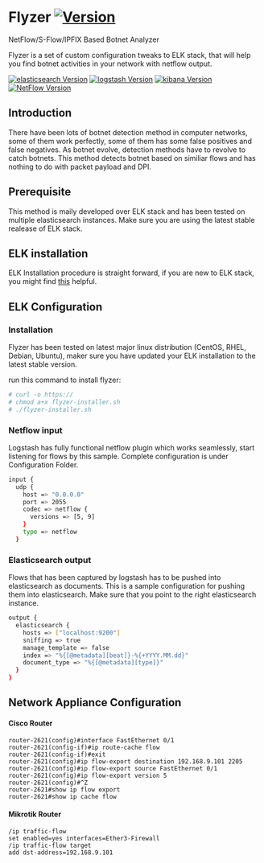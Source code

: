 # Flyzer [![Version](https://img.shields.io/badge/release-none-lightgrey.svg)]()
NetFlow/S-Flow/IPFIX Based Botnet Analyzer

Flyzer is a set of custom configuration tweaks to ELK stack, that will help you find botnet activities in your network with netflow output.

[![elasticsearch Version](https://img.shields.io/badge/elasticsearch-v5.5.2-green.svg)](https://github.com/elastic/elasticsearch)
[![logstash Version](https://img.shields.io/badge/logstash-v5.5.2-green.svg)](https://github.com/elastic/logstash)
[![kibana Version](https://img.shields.io/badge/kibana-v5.5.2-green.svg)](https://github.com/elastic/kibana)
[![NetFlow Version](https://img.shields.io/badge/NetFlow-5%2C%209-blue.svg)]()

## Introduction
There have been lots of botnet detection method in computer networks, some of them work perfectly, some of them has some false positives and false negatives. As botnet evolve, detection methods have to revolve to catch botnets. This method detects botnet based on similiar flows and has nothing to do with packet payload and DPI.


## Prerequisite
This method is maily developed over ELK stack and has been tested on multiple elasticsearch instances. Make sure you are using the latest stable realease of ELK stack.

## ELK installation
ELK Installation procedure is straight forward, if you are new to ELK stack, you might find [this](https://www.elastic.co/start) helpful.

## ELK Configuration


### Installation
Flyzer has been tested on latest major linux distribution (CentOS, RHEL, Debian, Ubuntu), maker sure you have updated your ELK installation to the latest stable version.

run this command to install flyzer:

```sh
# curl -o https://
# chmod a+x flyzer-installer.sh
# ./flyzer-installer.sh
```


### Netflow input
Logstash has fully functional netflow plugin which works seamlessly, start listening for flows by this sample. Complete configuration is under Configuration Folder.


```sh
input {
  udp {
    host => "0.0.0.0"
    port => 2055
    codec => netflow {
      versions => [5, 9]
    }
    type => netflow
  }
```

### Elasticsearch output
Flows that has been captured by logstash has to be pushed into elasticsearch as documents. This is a sample configuration for pushing them into elasticsearch. Make sure that you point to the right elasticsearch instance.

```sh
output {
  elasticsearch {
    hosts => ["localhost:9200"]
    sniffing => true
    manage_template => false
    index => "%{[@metadata][beat]}-%{+YYYY.MM.dd}"
    document_type => "%{[@metadata][type]}"
  }
}
```

## Network Appliance Configuration


#### Cisco Router
```cisco
router-2621(config)#interface FastEthernet 0/1
router-2621(config-if)#ip route-cache flow
router-2621(config-if)#exit 
router-2621(config)#ip flow-export destination 192.168.9.101 2205
router-2621(config)#ip flow-export source FastEthernet 0/1
router-2621(config)#ip flow-export version 5
router-2621(config)#^Z
router-2621#show ip flow export
router-2621#show ip cache flow
```

#### Mikrotik Router
```mikrotik
/ip traffic-flow
set enabled=yes interfaces=Ether3-Firewall
/ip traffic-flow target
add dst-address=192.168.9.101
```
